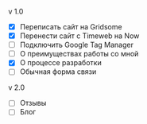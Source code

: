 v 1.0

- [x] Переписать сайт на Gridsome
- [x] Перенести сайт с Timeweb на Now
- [ ] Подключить Google Tag Manager
- [ ] О преимуществах работы со мной
- [x] О процессе разработки
- [ ] Обычная форма связи

v 2.0

- [ ] Отзывы
- [ ] Блог
